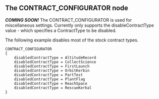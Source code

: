 ## The CONTRACT_CONFIGURATOR node

**_COMING SOON!_** The CONTRACT_CONFIGURATOR is used for miscellaneous settings.  Currently only supports the disableContractType value - which specifies a ContractType to be disabled.

The following example disables most of the stock contract types.

    CONTRACT_CONFIGURATOR
    {
        disabledContractType = AltitudeRecord
        disabledContractType = CollectScience
        disabledContractType = FirstLaunch
        disabledContractType = OrbitKerbin
        disabledContractType = PartTest
        disabledContractType = PlantFlag
        disabledContractType = ReachSpace
        disabledContractType = RescueKerbal
    }
